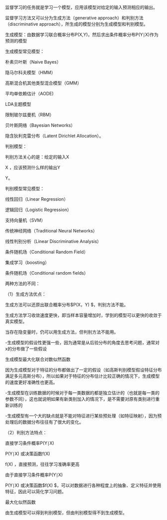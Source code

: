 监督学习的任务就是学习一个模型，应用该模型对给定的输入预测相应的输出。

监督学习方法又可以分为生成方法（generative approach）和判别方法（discriminative approach），所生成的模型分别为生成模型和判别模型。

生成模型：由数据学习联合概率分布P(X,Y)，然后求出条件概率分布P(Y∣X)作为预测的模型

生成模型常见模型：

朴素贝叶斯（Naive Bayes）

隐马尔科夫模型（HMM）

高斯混合机其他类型混合模型（GMM）

平均单依赖估计（AODE)

LDA主题模型

限制玻尔兹曼机（RBM）

贝叶斯网络（Bayesian Networks）

隐含狄利克雷分布（Latent Dirichlet Allocation）。

判别模型：

判别方法关心的是：给定的输入X

X ，应该预测什么样的输出Y

Y。

判别模型常见模型：

线性回归（Linear Regression）

逻辑回归（Logistic Regression）

支持向量机（SVM）

传统神经网络（Traditional Neural Networks）

线性判别分析（Linear Discriminative Analysis）

条件随机场（Conditional Random Field）

集成学习（boosting）

条件随机场（Conditional random fields）

两种方法的不同：

（1）生成方法优点：

生成方法可以还原出联合概率分布$P(X，Y) $，判别方法不能。

生成方法学习收敛速度更快，即当样本容量增加时，学到的模型可以更快的收敛于真实模型。

当存在隐变量时，仍可以用生成方法，但判别方法不能用。

-生成模型的假设性更强一些，因为通常是从后验分布的角度去思考问题，通常对x的分布做了一些假设

生成模型最大化联合对数似然函数

因为生成模型对于特征的分布都做出了一定的假设（如高斯判别模型假设特征分布满足多元高斯分布），所以如果对于特征的分布估计比较正确的情况下，生成模型的速度更好准确性也更高。

-生成模型在训练数据的时候对于每一类数据的都是独立估计的（也就是每一类的参数不同），这也就说明如果有新类别加入的情况下，是不需要对原有类别进行重新训练的

-生成模型有一个大的缺点就是不能对特征进行某些预处理（如特征映射），因为预处理后的数据分布往往有了很大的变化。

（2）判别方法特点：

直接学习条件概率P(Y∣X)

P(Y∣X) 或决策函数f(X)

f(X) ，直接预测，往往学习准确率更高

由于直接学习条件概率P(Y∣X)

P(Y∣X) 或决策函数$f(X) $，可以对数据进行各种程度上的抽象、定义特征并使用特征，因此可以简化学习问题。

最大化似然函数

由生成模型可以得到判别模型，但由判别模型得不到生成模型。